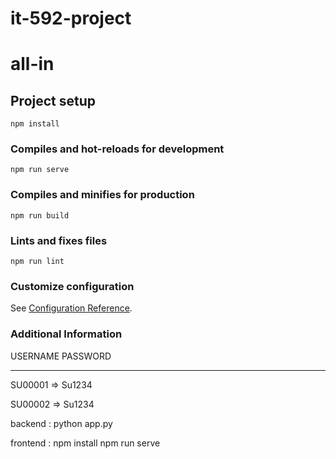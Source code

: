 # it-592-project

# all-in

## Project setup
```
npm install
```

### Compiles and hot-reloads for development
```
npm run serve
```

### Compiles and minifies for production
```
npm run build
```

### Lints and fixes files
```
npm run lint
```

### Customize configuration
See [Configuration Reference](https://cli.vuejs.org/config/).


### Additional Information
USERNAME		PASSWORD
---------		-----------

SU00001		=> 	Su1234

SU00002		=> 	Su1234


backend :
    python app.py


frontend :
    npm install
    npm run serve



